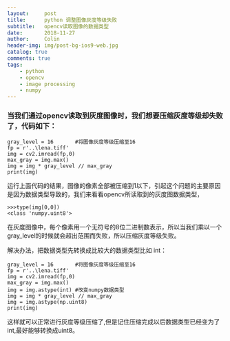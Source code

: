 ```yaml
---
layout:     post
title:      python 调整图像灰度等级失败
subtitle:   opencv读取图像的数据类型
date:       2018-11-27
author:     Colin
header-img: img/post-bg-ios9-web.jpg
catalog: true
comments: true
tags:
    - python
    - opencv
    - image processing
    - numpy
---
```


### 当我们通过opencv读取到灰度图像时，我们想要压缩灰度等级却失败了，代码如下：

    gray_level = 16       #将图像灰度等级压缩至16
    fp = r'..\lena.tiff'
    img = cv2.imread(fp,0)
    max_gray = img.max()
    img = img * gray_level // max_gray
    print(img)
运行上面代码的结果，图像的像素全部被压缩到1以下，引起这个问题的主要原因是因为数据类型导致的，我们来看看opencv所读取到的灰度图数据类型，  

    >>>type(img[0,0])
    <class 'numpy.uint8'>
在灰度图像中，每个像素用一个无符号的8位二进制数表示，所以当我们乘以一个gray_level的时候就会超出范围而失败，所以压缩灰度等级失败。

解决办法，把数据类型先转换成比较大的数据类型比如 int：

    gray_level = 16       #将图像灰度等级压缩至16
    fp = r'..\lena.tiff'
    img = cv2.imread(fp,0)
    max_gray = img.max()
    img = img.astype(int) #改变numpy数据类型
    img = img * gray_level // max_gray
    img = img.astype(np.uint8)
    print(img)

这样就可以正常进行灰度等级压缩了,但是记住压缩完成以后数据类型已经变为了int,最好能够转换成uint8。

